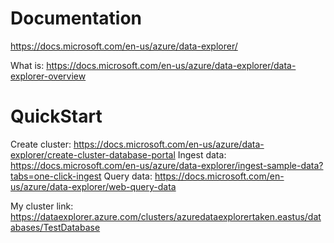 
# Documentation

https://docs.microsoft.com/en-us/azure/data-explorer/


What is: https://docs.microsoft.com/en-us/azure/data-explorer/data-explorer-overview


# QuickStart
Create cluster: https://docs.microsoft.com/en-us/azure/data-explorer/create-cluster-database-portal
Ingest data: https://docs.microsoft.com/en-us/azure/data-explorer/ingest-sample-data?tabs=one-click-ingest
Query data: https://docs.microsoft.com/en-us/azure/data-explorer/web-query-data

My cluster link: https://dataexplorer.azure.com/clusters/azuredataexplorertaken.eastus/databases/TestDatabase

